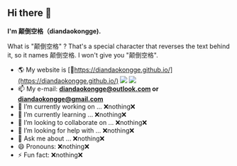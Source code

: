 ## Hi there 👋

**I'm 颠倒空格（diandaokongge).**

What is "颠倒空格" ? That's a special character that reverses the text behind it, so it names 颠倒空格. I won't give you "颠倒空格".   
* 🌎 My website is [🔗https://diandaokongge.github.io/](https://diandaokongge.github.io/)  ![](https://img.shields.io/badge/颠倒空格-官网-d) ![](https://img.shields.io/badge/官方认证-网站-blue)
* 📫 My e-mail: **diandaokongge@outlook.com or diandaokongge@gmail.com**
* 🔭 I’m currently working on ... ❌nothing❌
* 🌱 I’m currently learning ... ❌nothing❌
* 👯 I’m looking to collaborate on ... ❌nothing❌
* 🤔 I’m looking for help with ... ❌nothing❌
* 💬 Ask me about ... ❌nothing❌
* 😄 Pronouns: ❌nothing❌
* ⚡ Fun fact: ❌nothing❌



<!--
**diandaokongge/diandaokongge** is a ✨ _special_ ✨ repository because its `README.md` (this file) appears on your GitHub profile.

Here are some ideas to get you started:

- 🔭 I’m currently working on ...
- 🌱 I’m currently learning ...
- 👯 I’m looking to collaborate on ...
- 🤔 I’m looking for help with ...
- 💬 Ask me about ...
- 📫 How to reach me: ...
- 😄 Pronouns: ...
- ⚡ Fun fact: ...
-->
